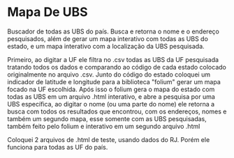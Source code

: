 # Mapa De UBS

Buscador de todas as UBS do país. Busca e retorna o nome e o endereço pesquisados, além de gerar um mapa interativo com todas as UBS do estado, e um mapa interativo com a localização da UBS pesquisada.

Primeiro, ao digitar a UF ele filtra no .csv todas as UBS da UF pesquisada tratando todos os dados e comparando ao código de cada estado colocado originalmente no arquivo .csv. Junto do código do estado coloquei um indicador de latitude e longitude para a biblioteca "folium" gerar um mapa focado na UF escolhida. Após isso o folium gera o mapa do estado com todas as UBS em um arquivo .html interativo, e abre a pesquisa por uma UBS específica, ao digitar o nome (ou uma parte do nome) ele retorna a busca com todos os resultados que encontrou, com os endereços, nomes e também um segundo mapa, esse somente com as UBS pesquisadas, também feito pelo folium e interativo em um segundo arquivo .html

Coloquei 2 arquivos de .html de teste, usando dados do RJ. Porém ele funciona para todas as UF do país.
